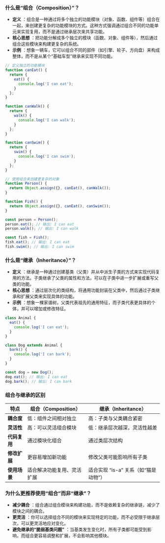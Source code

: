 ### 什么是“组合（Composition）”？

* **定义** ：组合是一种通过将多个独立的功能模块（对象、函数、组件等）组合在一起，来创建更复杂的功能模块的方式。这种方式强调通过组合不同的功能单元来实现复用，而不是通过继承层次来共享功能。
* **核心思想** ：把功能分解成多个独立的模块（函数、对象、组件等），然后通过组合这些模块来构建更复杂的系统。
* **示例** ：想象一辆车，它可以组合不同的部件（如引擎、轮子、方向盘）来构成整体，而不是从某个“基础车型”继承来实现不同功能。

```js
// 定义独立的功能模块
function canEat() {
  return {
    eat() {
      console.log('I can eat');
    }
  };
}

function canWalk() {
  return {
    walk() {
      console.log('I can walk');
    }
  };
}

function canSwim() {
  return {
    swim() {
      console.log('I can swim');
    }
  };
}

// 使用组合来创建更复杂的对象
function Person() {
  return Object.assign({}, canEat(), canWalk());
}

function Fish() {
  return Object.assign({}, canEat(), canSwim());
}

const person = Person();
person.eat(); // 输出: I can eat
person.walk(); // 输出: I can walk

const fish = Fish();
fish.eat(); // 输出: I can eat
fish.swim(); // 输出: I can swim

```

### 什么是“继承（Inheritance）”？

* **定义** ：继承是一种通过创建基类（父类）并从中派生子类的方式来实现代码复用的方法。子类继承了父类的属性和方法，可以在子类中进一步扩展或重写父类的功能。
* **核心思想** ：通过层次化的类结构，将通用功能封装在父类中，然后通过子类继承和扩展父类来实现具体的功能。
* **示例** ：想象一棵家谱树，父类代表祖先的通用特征，而子类代表更具体的个体，并可以增加或修改特征。

```js
class Animal {
  eat() {
    console.log('I can eat');
  }
}

class Dog extends Animal {
  bark() {
    console.log('I can bark');
  }
}

const dog = new Dog();
dog.eat(); // 输出: I can eat
dog.bark(); // 输出: I can bark

```

### 组合与继承的区别

| 特点               | **组合（Composition）** | **继承（Inheritance）**            |
| ------------------ | ----------------------------- | ---------------------------------------- |
| **耦合度**   | 低：组件之间相对独立          | 高：子类与父类耦合紧密                   |
| **灵活性**   | 高：可以灵活组合模块          | 低：继承层次越深，灵活性越差             |
| **代码复用** | 通过模块化组合                | 通过类层次结构                           |
| **修改扩展** | 更容易增加新功能              | 修改父类可能影响所有子类                 |
| **使用场景** | 适合解决功能复用、灵活扩展    | 适合实现 “is-a” 关系（如“猫是动物”） |

### 为什么更推荐使用“组合”而非“继承”？

* **减少耦合** ：组合通过组合模块来构建功能，而不是依赖复杂的继承链，减少了模块之间的耦合。
* **更灵活** ：你可以选择组合不同的模块来实现特定的功能，而不必受限于继承层次，可以更灵活地应对变化。
* **避免继承的“脆弱基类问题”** ：当基类发生变化时，所有子类都可能受到影响，而组合更容易调整和扩展，不会影响其他模块。
